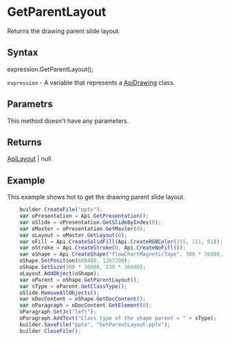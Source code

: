 # GetParentLayout

Returns the drawing parent slide layout.

## Syntax

expression.GetParentLayout();

`expression` - A variable that represents a [ApiDrawing](../ApiDrawing.md) class.

## Parametrs

This method doesn't have any parameters.

## Returns

[ApiLayout](../../ApiLayout/ApiLayout.md) &#124; null

## Example

This example shows hot to get the drawing parent slide layout.

```javascript
	builder.CreateFile("pptx");
	var oPresentation = Api.GetPresentation();
	var oSlide = oPresentation.GetSlideByIndex(0);
	var oMaster = oPresentation.GetMaster(0);
	var oLayout = oMaster.GetLayout(0);
	var oFill = Api.CreateSolidFill(Api.CreateRGBColor(255, 111, 61));
	var oStroke = Api.CreateStroke(0, Api.CreateNoFill());
	var oShape = Api.CreateShape("flowChartMagneticTape", 300 * 36000, 130 * 36000, oFill, oStroke);
	oShape.SetPosition(608400, 1267200);
	oShape.SetSize(300 * 36000, 130 * 36000);
	oLayout.AddObject(oShape);
	var oParent = oShape.GetParentLayout();
	var sType = oParent.GetClassType();
	oSlide.RemoveAllObjects();
	var oDocContent = oShape.GetDocContent();
	var oParagraph = oDocContent.GetElement(0);
	oParagraph.SetJc("left");
	oParagraph.AddText("Class type of the shape parent = " + sType);
	builder.SaveFile("pptx", "GetParentLayout.pptx");
	builder.CloseFile();
```
